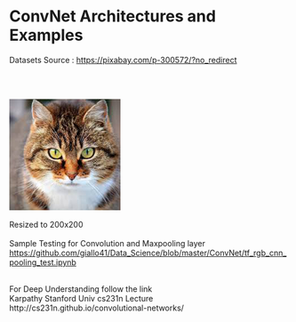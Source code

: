 ConvNet Architectures and Examples 
============
Datasets Source : https://pixabay.com/p-300572/?no_redirect 

<br>
<br>

![sample image](./image/cat02.png) 

Resized to 200x200 <br>
<br>
Sample Testing for Convolution and Maxpooling layer <br>
https://github.com/giallo41/Data_Science/blob/master/ConvNet/tf_rgb_cnn_pooling_test.ipynb

<br>
For Deep Understanding follow the link <br>
Karpathy Stanford Univ cs231n Lecture <br>
http://cs231n.github.io/convolutional-networks/
